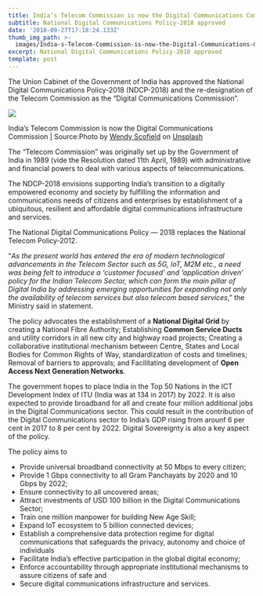 ```yaml
---
title: India’s Telecom Commission is now the Digital Communications Commission
subtitle: National Digital Communications Policy-2018 approved
date: '2018-09-27T17:18:24.133Z'
thumb_img_path: >-
  images/India-s-Telecom-Commission-is-now-the-Digital-Communications-Commission/1*_8rsw_qlvwiZsUYLiZNgeA.jpeg
excerpt: National Digital Communications Policy-2018 approved
template: post
---
```

The Union Cabinet of the Government of India has approved the National Digital Communications Policy-2018 (NDCP-2018) and the re-designation of the Telecom Commission as the “Digital Communications Commission”.

![](/images/India-s-Telecom-Commission-is-now-the-Digital-Communications-Commission/1*_8rsw_qlvwiZsUYLiZNgeA.jpeg)

<figcaption>India’s Telecom Commission is now the Digital Communications Commission | Source:Photo by <a href="https://unsplash.com/photos/fnlNwb5sB5Y?utm_source=unsplash&amp;utm_medium=referral&amp;utm_content=creditCopyText" data-href="https://unsplash.com/photos/fnlNwb5sB5Y?utm_source=unsplash&amp;utm_medium=referral&amp;utm_content=creditCopyText" class="markup--anchor markup--figure-anchor" rel="noopener" target="_blank">Wendy Scofield</a> on&nbsp;<a href="https://unsplash.com/search/photos/communications?utm_source=unsplash&amp;utm_medium=referral&amp;utm_content=creditCopyText" data-href="https://unsplash.com/search/photos/communications?utm_source=unsplash&amp;utm_medium=referral&amp;utm_content=creditCopyText" class="markup--anchor markup--figure-anchor" rel="noopener" target="_blank">Unsplash</a></figcaption>

The “Telecom Commission” was originally set up by the Government of India in 1989 (vide the Resolution dated 11th April, 1989) with administrative and financial powers to deal with various aspects of telecommunications.

The NDCP-2018 envisions supporting India’s transition to a digitally empowered economy and society by fulfilling the information and communications needs of citizens and enterprises by establishment of a ubiquitous, resilient and affordable digital communications infrastructure and services.

The National Digital Communications Policy — 2018 replaces the National Telecom Policy-2012.

“*As the present world has entered the era of modern technological advancements in the Telecom Sector such as 5G, loT, M2M etc., a need was being felt to introduce a ‘customer focused’ and ‘application driven’ policy for the Indian Telecom Sector, which can form the main pillar of Digital India by addressing emerging opportunities for expanding not only the availability of telecom services but also telecom based services*,” the Ministry said in statement.

The policy advocates the establishment of a **National Digital Grid** by creating a National Fibre Authority; Establishing **Common Service Ducts** and utility corridors in all new city and highway road projects; Creating a collaborative institutional mechanism between Centre, States and Local Bodies for Common Rights of Way, standardization of costs and timelines; Removal of barriers to approvals; and Facilitating development of **Open Access Next Generation Networks**.

The government hopes to place India in the Top 50 Nations in the ICT Development Index of ITU (India was at 134 in 2017) by 2022. It is also expected to provide broadband for all and create four million additional jobs in the Digital Communications sector. This could result in the contribution of the Digital Communications sector to India’s GDP rising from arounf 6 per cent in 2017 to 8 per cent by 2022. Digital Sovereignty is also a key aspect of the policy.

The policy aims to

*   Provide universal broadband connectivity at 50 Mbps to every citizen;
*   Provide 1 Gbps connectivity to all Gram Panchayats by 2020 and 10 Gbps by 2022;
*   Ensure connectivity to all uncovered areas;
*   Attract investments of USD 100 billion in the Digital Communications Sector;
*   Train one million manpower for building New Age Skill;
*   Expand IoT ecosystem to 5 billion connected devices;
*   Establish a comprehensive data protection regime for digital communications that safeguards the privacy, autonomy and choice of individuals
*   Facilitate India’s effective participation in the global digital economy;
*   Enforce accountability through appropriate institutional mechanisms to assure citizens of safe and
*   Secure digital communications infrastructure and services.
